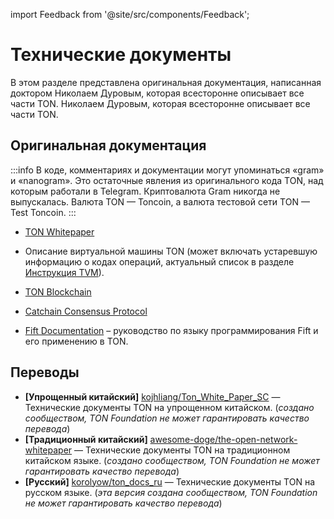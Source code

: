import Feedback from '@site/src/components/Feedback';

# Технические документы

В этом разделе представлена ​​оригинальная документация, написанная доктором  Николаем Дуровым, которая всесторонне описывает все части TON. Николаем Дуровым, которая всесторонне описывает все части TON.

## Оригинальная документация

:::info
В коде, комментариях и документации могут упоминаться «gram» и «nanogram». Это остаточные явления из оригинального кода TON, над которым работали в Telegram. Криптовалюта Gram никогда не выпускалась. Валюта TON — Toncoin, а валюта тестовой сети TON — Test Toncoin.
:::

- [TON Whitepaper](https://docs.ton.org/ton.pdf)

- Описание виртуальной машины TON (может включать устаревшую информацию о кодах операций, актуальный список в разделе [Инструкция TVM](/v3/documentation/tvm/tvm-overview)).

- [TON Blockchain](https://docs.ton.org/tblkch.pdf)

- [Catchain Consensus Protocol](https://docs.ton.org/catchain.pdf)

- [Fift Documentation](https://docs.ton.org/fiftbase.pdf) – руководство по языку программирования Fift и его применению в TON.

## Переводы

- **\[Упрощенный китайский]** [kojhliang/Ton_White_Paper_SC](https://github.com/kojhliang/Ton_White_Paper_SC/blob/main/Ton%E5%8C%BA%E5%9D%97%E9%93%BE%E7%99%BD%E7%9A%AE%E4%B9%A6_%E7%AE%80%E4%BD%93%E4%B8%AD%E6%96%87%E7%89%88.pdf) — Технические документы TON на упрощенном китайском. (_создано сообществом, TON Foundation не может гарантировать качество перевода_)
- **\[Традиционный китайский]** [awesome-doge/the-open-network-whitepaper](https://github.com/awesome-doge/TON_Paper/blob/main/zh_ton.pdf) — Технические документы TON на традиционном китайском языке. (_создано сообществом, TON Foundation не может гарантировать качество перевода_)
- **\[Русский]** [korolyow/ton_docs_ru](https://github.com/Korolyow/TON_docs_ru) — Технические документы TON на русском языке. (_эта версия создана сообществом, TON Foundation не может гарантировать качество перевода_)

<Feedback />

